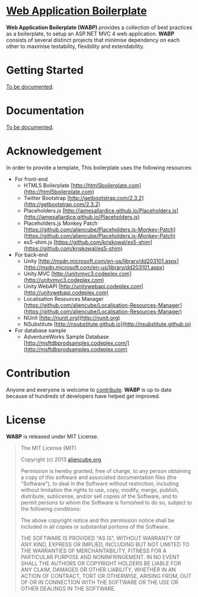 # [Web Application Boilerplate](http://aliencube.github.io/Web-Application-Boilerplate) #

**Web Application Boilerplate (WABP)** provides a collection of best practices as a boilerplate, to setup an ASP.NET MVC 4 web application. **WABP** consists of several distinct projects that minimise dependency on each other to maximise testability, flexibility and extendability.



# Getting Started #

[To be documented](https://github.com/aliencube/Web-Application-Boilerplate/wiki).



# Documentation #

[To be documented](https://github.com/aliencube/Web-Application-Boilerplate/wiki).



# Acknowledgement #

In order to provide a template, This boilerplate uses the following resources:

* For front-end
  * HTML5 Boilerplate [http://html5boilerplate.com](http://html5boilerplate.com)
  * Twitter Bootstrap [http://getbootstrap.com/2.3.2](http://getbootstrap.com/2.3.2)
  * Placeholders.js [http://jamesallardice.github.io/Placeholders.js](http://jamesallardice.github.io/Placeholders.js)
  * Placeholders.js Monkey Patch [https://github.com/aliencube/Placeholders.js-Monkey-Patch](https://github.com/aliencube/Placeholders.js-Monkey-Patch)
  * es5-shim.js [https://github.com/kriskowal/es5-shim](https://github.com/kriskowal/es5-shim)
* For back-end
  * Unity [http://msdn.microsoft.com/en-us/library/dd203101.aspx](http://msdn.microsoft.com/en-us/library/dd203101.aspx)
  * Unity.MVC [http://unitymvc3.codeplex.com](http://unitymvc3.codeplex.com)
  * Unity.WebAPI [http://unitywebapi.codeplex.com](http://unitywebapi.codeplex.com)
  * Localisation Resources Manager [https://github.com/aliencube/Localisation-Resources-Manager](https://github.com/aliencube/Localisation-Resources-Manager)
  * NUnit [http://nunit.org](http://nunit.org)
  * NSubstitute [http://nsubstitute.github.io](http://nsubstitute.github.io)
* For database sample
  * AdventureWorks Sample Database [http://msftdbprodsamples.codeplex.com/](http://msftdbprodsamples.codeplex.com)



# Contribution #

Anyone and everyone is welcome to [contribute](https://github.com/aliencube/Web-Application-Boilerplate/wiki). **WABP** is up to date because of hundreds of developers have helped get improved.



# License #

**WABP** is released under MIT License.

> The MIT License (MIT)
> 
> Copyright (c) 2013 [aliencube.org](http://aliencube.org)
> 
> Permission is hereby granted, free of charge, to any person obtaining a copy of this software and associated documentation files (the "Software"), to deal in the Software without restriction, including without limitation the rights to use, copy, modify, merge, publish, distribute, sublicense, and/or sell copies of the Software, and to permit persons to whom the Software is furnished to do so, subject to the following conditions:
> 
> The above copyright notice and this permission notice shall be included in all copies or substantial portions of the Software.
> 
> THE SOFTWARE IS PROVIDED "AS IS", WITHOUT WARRANTY OF ANY KIND, EXPRESS OR IMPLIED, INCLUDING BUT NOT LIMITED TO THE WARRANTIES OF MERCHANTABILITY, FITNESS FOR A PARTICULAR PURPOSE AND NONINFRINGEMENT. IN NO EVENT SHALL THE AUTHORS OR COPYRIGHT HOLDERS BE LIABLE FOR ANY CLAIM, DAMAGES OR OTHER LIABILITY, WHETHER IN AN ACTION OF CONTRACT, TORT OR OTHERWISE, ARISING FROM, OUT OF OR IN CONNECTION WITH THE SOFTWARE OR THE USE OR OTHER DEALINGS IN THE SOFTWARE.